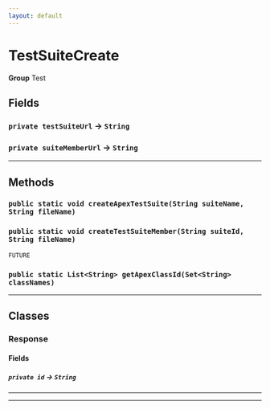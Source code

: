 ```yaml
---
layout: default
---
```

# TestSuiteCreate



**Group** Test

## Fields

### `private testSuiteUrl` → `String`


### `private suiteMemberUrl` → `String`


---
## Methods
### `public static void createApexTestSuite(String suiteName, String fileName)`
### `public static void createTestSuiteMember(String suiteId, String fileName)`

`FUTURE`
### `public static List<String> getApexClassId(Set<String> classNames)`
---
## Classes
### Response
#### Fields

##### `private id` → `String`


---

---
